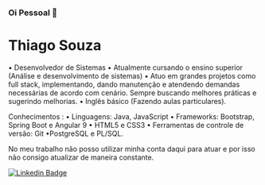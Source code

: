 ### Oi Pessoal 👋

# Thiago Souza

• Desenvolvedor de Sistemas
• Atualmente cursando o ensino superior (Análise e desenvolvimento de sistemas) 
• Atuo em grandes projetos como full stack, implementando, dando manutenção e atendendo demandas necessárias de acordo com cenário. Sempre buscando melhores práticas e sugerindo melhorias.
• Inglês básico (Fazendo aulas particulares).

Conhecimentos :
• Linguagens: Java, JavaScript
• Frameworks: Bootstrap, Spring Boot e Angular 9
• HTML5 e CSS3
• Ferramentas de controle de versão: Git
•PostgreSQL e PL/SQL.

No meu trabalho não posso utilizar minha conta daqui para atuar e por isso não consigo atualizar de maneira constante.

[![Linkedin Badge](https://img.shields.io/badge/-LinkedIn-blue?style=flat-square&logo=Linkedin&logoColor=white&link=https://www.linkedin.com/in/thiago-silva-souza-48462218a/)](https://www.linkedin.com/in/thiago-silva-souza-48462218a/)
